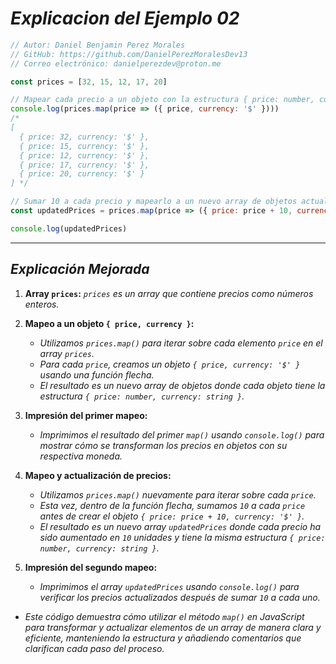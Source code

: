 <!-- Autor: Daniel Benjamin Perez Morales -->
<!-- GitHub: https://github.com/DanielPerezMoralesDev13 -->
<!-- Correo electrónico: danielperezdev@proton.me -->

# ***Explicacion del Ejemplo 02***

```javascript
// Autor: Daniel Benjamin Perez Morales
// GitHub: https://github.com/DanielPerezMoralesDev13
// Correo electrónico: danielperezdev@proton.me

const prices = [32, 15, 12, 17, 20]

// Mapear cada precio a un objeto con la estructura { price: number, currency: string }
console.log(prices.map(price => ({ price, currency: '$' })))
/*
[
  { price: 32, currency: '$' },
  { price: 15, currency: '$' },
  { price: 12, currency: '$' },
  { price: 17, currency: '$' },
  { price: 20, currency: '$' }
] */

// Sumar 10 a cada precio y mapearlo a un nuevo array de objetos actualizados
const updatedPrices = prices.map(price => ({ price: price + 10, currency: '$' }))

console.log(updatedPrices)

```

---

## ***Explicación Mejorada***

1. **Array `prices`:** *`prices` es un array que contiene precios como números enteros.*

2. **Mapeo a un objeto `{ price, currency }`:**
   - *Utilizamos `prices.map()` para iterar sobre cada elemento `price` en el array `prices`.*
   - *Para cada `price`, creamos un objeto `{ price, currency: '$' }` usando una función flecha.*
   - *El resultado es un nuevo array de objetos donde cada objeto tiene la estructura `{ price: number, currency: string }`.*

3. **Impresión del primer mapeo:**
   - *Imprimimos el resultado del primer `map()` usando `console.log()` para mostrar cómo se transforman los precios en objetos con su respectiva moneda.*

4. **Mapeo y actualización de precios:**
   - *Utilizamos `prices.map()` nuevamente para iterar sobre cada `price`.*
   - *Esta vez, dentro de la función flecha, sumamos `10` a cada `price` antes de crear el objeto `{ price: price + 10, currency: '$' }`.*
   - *El resultado es un nuevo array `updatedPrices` donde cada precio ha sido aumentado en `10` unidades y tiene la misma estructura `{ price: number, currency: string }`.*

5. **Impresión del segundo mapeo:**
   - *Imprimimos el array `updatedPrices` usando `console.log()` para verificar los precios actualizados después de sumar `10` a cada uno.*

- *Este código demuestra cómo utilizar el método `map()` en JavaScript para transformar y actualizar elementos de un array de manera clara y eficiente, manteniendo la estructura y añadiendo comentarios que clarifican cada paso del proceso.*
